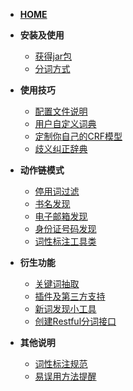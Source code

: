 * [**HOME**](HOME)

* **安装及使用**
    * [获得jar包](获得jar包)
    * [分词方式](分词方式)

* **使用技巧**
    * [配置文件说明](配置文件说明)
    * [用户自定义词典](用户自定义词典)
    * [定制你自己的CRF模型](定制你自己的CRF模型)
    * [歧义纠正辞典](歧义纠正辞典)

* **动作链模式**
    * [停用词过滤](停用词过滤)
    * [书名发现](书名识别)
    * [电子邮箱发现](电子邮箱发现)
    * [身份证号码发现](身份证号码发现)
    * [词性标注工具类](词性标注工具类)

* **衍生功能**
    * [关键词抽取](关键词抽取)
    * [插件及第三方支持](插件及第三方支持)
    * [新词发现小工具](新词发现小工具)
    * [创建Restful分词接口](创建Restful分词接口)

* **其他说明**
    * [词性标注规范](词性标注规范)
    * [易误用方法提醒](来自issue)